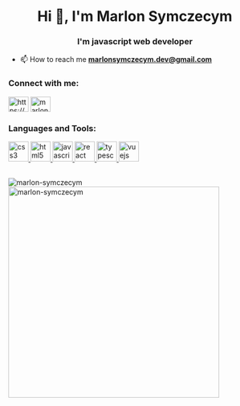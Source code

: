 <h1 align="center">Hi 👋, I'm Marlon Symczecym</h1>
<h3 align="center">I'm javascript web developer</h3>

- 📫 How to reach me **marlonsymczecym.dev@gmail.com**

<p align="left">
<h3 align="left">Connect with me:</h3>
<a href="https://linkedin.com/in/https://www.linkedin.com/in/marlonsymczecym/" target="blank"><img align="center" src="https://cdn.jsdelivr.net/npm/simple-icons@3.0.1/icons/linkedin.svg" alt="https://www.linkedin.com/in/marlonsymczecym/" height="30" width="40" /></a>
<a href="https://fb.com/marlonsymczecym" target="blank"><img align="center" src="https://cdn.jsdelivr.net/npm/simple-icons@3.0.1/icons/facebook.svg" alt="marlonsymczecym" height="30" width="40" /></a>
</p>

<h3 align="left">Languages and Tools:</h3>
<p align="left"> <a href="https://www.w3schools.com/css/" target="_blank"> <img src="https://devicons.github.io/devicon/devicon.git/icons/css3/css3-original-wordmark.svg" alt="css3" width="40" height="40"/> </a> <a href="https://www.w3.org/html/" target="_blank"> <img src="https://devicons.github.io/devicon/devicon.git/icons/html5/html5-original-wordmark.svg" alt="html5" width="40" height="40"/> </a> <a href="https://developer.mozilla.org/en-US/docs/Web/JavaScript" target="_blank"> <img src="https://devicons.github.io/devicon/devicon.git/icons/javascript/javascript-original.svg" alt="javascript" width="40" height="40"/> </a> <a href="https://reactjs.org/" target="_blank"> <img src="https://devicons.github.io/devicon/devicon.git/icons/react/react-original-wordmark.svg" alt="react" width="40" height="40"/> </a> <a href="https://www.typescriptlang.org/" target="_blank"> <img src="https://devicons.github.io/devicon/devicon.git/icons/typescript/typescript-original.svg" alt="typescript" width="40" height="40"/> </a> <a href="https://vuejs.org/" target="_blank"> <img src="https://devicons.github.io/devicon/devicon.git/icons/vuejs/vuejs-original-wordmark.svg" alt="vuejs" width="40" height="40"/> </a> </p>

<div style="margin: 30px auto" >
<p><img align="left" src="https://github-readme-stats.vercel.app/api/top-langs/?username=marlon-symczecym&layout=compact" alt="marlon-symczecym" /></p>

<p>&nbsp;<img style="width: 420px;" align="center" src="https://github-readme-stats.vercel.app/api?username=marlon-symczecym&show_icons=true" alt="marlon-symczecym" /></p>  
</div>
